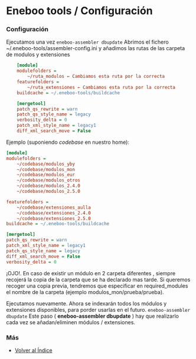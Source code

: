 # Eneboo tools / Configuración

### Configuración

Ejecutamos una vez
`
	eneboo-assembler dbupdate
	`
Abrimos el fichero ~/.eneboo-tools/assembler-config.ini y añadimos las rutas de las carpeta de modulos y extensiones

```ini
	[module]
	modulefolders =
		~/ruta_modulos ← Cambiamos esta ruta por la correcta
	featurefolders =
		~/ruta_extensiones ← Cambiamos esta ruta por la correcta
	buildcache = ~/.eneboo-tools/buildcache

	[mergetool]
	patch_qs_rewrite = warn
	patch_qs_style_name = legacy
	verbosity_delta = 0
	patch_xml_style_name = legacy1
	diff_xml_search_move = False
```

Ejemplo (suponiendo _codebase_ en nuestro home):

```ini
[module]
modulefolders =
	~/codebase/modulos_yby
	~/codebase/modulos_mon
	~/codebase/modulos_eur
	~/codebase/modulos_otros
	~/codebase/modulos_2.4.0
	~/codebase/modulos_2.5.0

featurefolders =
	~/codebase/extensiones_aulla
	~/codebase/extensiones_2.4.0
	~/codebase/extensiones_2.5.0
buildcache = ~/.eneboo-tools/buildcache

[mergetool]
patch_qs_rewrite = warn
patch_xml_style_name = legacy1
patch_qs_style_name = legacy
diff_xml_search_move = False
verbosity_delta = 0
```
¡OJO!. En caso de existir un módulo en 2 carpeta diferentes , siempre recojerá la copia de la carpeta que se ha declarado mas tarde. Si queremos recoger una copia previa, tendremos que especificar en required_modules el nombre de la carpeta (ejemplo modulos_mon/prueba/prueba).

Ejecutamos nuevamente. Ahora se indexarán todos los módulos y extensiones disponibles, para porder usarlas en el futuro.
`
	eneboo-assembler dbupdate
	`
Este paso ( **eneboo-assembler dbupdate** ) hay que realizarlo cada vez se añadan/eliminen módulos / extensiones.

### Más

- [Volver al Índice](./index.md)
